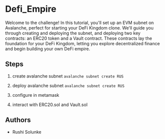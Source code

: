 
# Defi_Empire

Welcome to the challenge! In this tutorial, you'll set up an EVM subnet on Avalanche, perfect for starting your DeFi Kingdom clone. We'll guide you through creating and deploying the subnet, and deploying two key contracts: an ERC20 token and a Vault contract. These contracts lay the foundation for your DeFi Kingdom, letting you explore decentralized finance and begin building your own DeFi empire. 

## Steps

1. create avalanche subnet
`avalanche subnet create RUS`

2. deploy avalanche subnet
`avalanche subnet create RUS`

3. configure in metamask

4. interact with ERC20.sol and Vault.sol


## Authors

- Rushi Solunke
